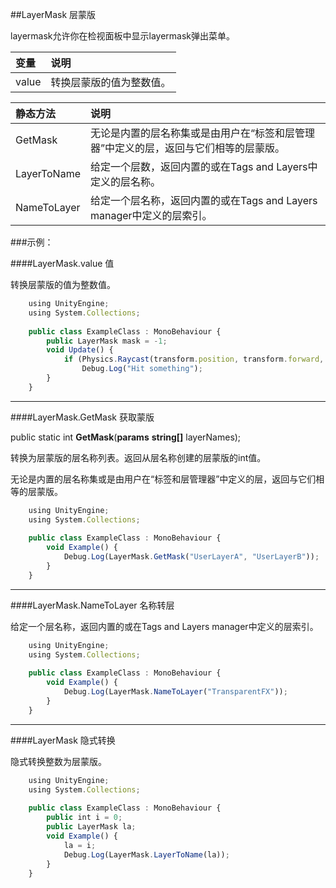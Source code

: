 ##LayerMask 层蒙版

layermask允许你在检视面板中显示layermask弹出菜单。

|变量|说明|
|:--|:--|
|value|转换层蒙版的值为整数值。|

|静态方法|说明|
|:--|:--|
|GetMask|无论是内置的层名称集或是由用户在“标签和层管理器”中定义的层，返回与它们相等的层蒙版。|
|LayerToName|给定一个层数，返回内置的或在Tags and Layers中定义的层名称。|
|NameToLayer|给定一个层名称，返回内置的或在Tags and Layers manager中定义的层索引。|

###示例：

####LayerMask.value 值

转换层蒙版的值为整数值。

```javascript
    using UnityEngine;
    using System.Collections;
 
    public class ExampleClass : MonoBehaviour {
        public LayerMask mask = -1;
        void Update() {
            if (Physics.Raycast(transform.position, transform.forward, 100, mask.value))
                Debug.Log("Hit something");
        }
    }
```

---

####LayerMask.GetMask 获取蒙版

public static int **GetMask**(**params** **string[]** layerNames);

转换为层蒙版的层名称列表。返回从层名称创建的层蒙版的int值。

无论是内置的层名称集或是由用户在“标签和层管理器”中定义的层，返回与它们相等的层蒙版。

```javascript
    using UnityEngine;
    using System.Collections;
 
    public class ExampleClass : MonoBehaviour {
        void Example() {
            Debug.Log(LayerMask.GetMask("UserLayerA", "UserLayerB"));
        }
    }
```

---

####LayerMask.NameToLayer 名称转层

给定一个层名称，返回内置的或在Tags and Layers manager中定义的层索引。

```javascript
    using UnityEngine;
    using System.Collections;
 
    public class ExampleClass : MonoBehaviour {
        void Example() {
            Debug.Log(LayerMask.NameToLayer("TransparentFX"));
        }
    }
```

---

####LayerMask 隐式转换

隐式转换整数为层蒙版。

```javascript
    using UnityEngine;
    using System.Collections;
 
    public class ExampleClass : MonoBehaviour {
        public int i = 0;
        public LayerMask la;
        void Example() {
            la = i;
            Debug.Log(LayerMask.LayerToName(la));
        }
    }
```